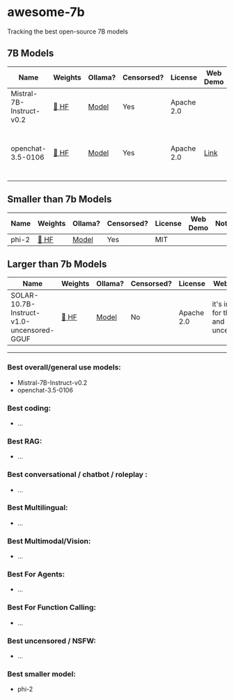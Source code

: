 # awesome-7b
Tracking the best open-source 7B models

## 7B Models 

| Name | Weights | Ollama? | Censorsed?  | License | Web Demo | Notes
|---|---|---|---|---|---|---|
| Mistral-7B-Instruct-v0.2 | [🤗 HF](https://huggingface.co/mistralai/Mistral-7B-Instruct-v0.2) | [Model](https://ollama.com/library/mistral) | Yes | Apache 2.0 | | Best all-round performance
| openchat-3.5-0106 | [🤗 HF](https://huggingface.co/openchat/openchat-3.5-0106) | [Model](https://ollama.com/library/openchat) | Yes | Apache 2.0 | [Link](https://openchat.team) | It is almost on the same level as ChatGPT 3.5 for general use!


## Smaller than 7b Models

| Name | Weights | Ollama? | Censorsed? | License | Web Demo | Notes
|---|---|---|---|---|---|---|
| phi-2 | [🤗 HF](https://huggingface.co/microsoft/phi-2) | [Model](https://ollama.com/library/phi) | Yes | MIT |

## Larger than 7b Models

| Name | Weights | Ollama? | Censorsed? | License | Web Demo | Notes
|---|---|---|---|---|---|---|
| SOLAR-10.7B-Instruct-v1.0-uncensored-GGUF | [🤗 HF](https://huggingface.co/microsoft/phi-2) | [Model](https://ollama.com/library/solar) | No | Apache 2.0 | it's insane for the size, and is uncensored

---

### Best overall/general use models:
- Mistral-7B-Instruct-v0.2
- openchat-3.5-0106

### Best coding:
- ...

### Best RAG:
- ...

### Best conversational / chatbot / roleplay :
- ...

### Best Multilingual:
- ...

### Best Multimodal/Vision:
- ...

### Best For Agents:
- ...

### Best For Function Calling:
- ...

### Best uncensored / NSFW:
- ...

### Best smaller model:
- phi-2
